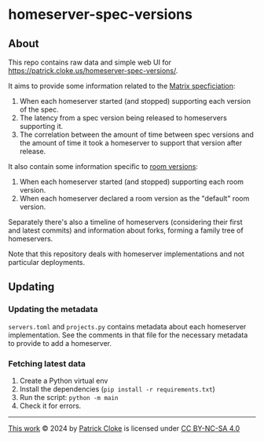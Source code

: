 # homeserver-spec-versions

## About

This repo contains raw data and simple web UI for https://patrick.cloke.us/homeserver-spec-versions/.

It aims to provide some information related to the [Matrix specficiation](https://spec.matrix.org/):

1. When each homeserver started (and stopped) supporting each version of the spec.
2. The latency from a spec version being released to homeservers supporting it.
3. The correlation between the amount of time between spec versions and the amount of time it took a homeserver to support that version after release.

It also contain some information specific to [room versions](https://spec.matrix.org/v1.10/rooms/):

1. When each homeserver started (and stopped) supporting each room version.
2. When each homeserver declared a room version as the "default" room version.

Separately there's also a timeline of homeservers (considering their first and
latest commits) and information about forks, forming a family tree of homeservers.

Note that this repository deals with homeserver implementations and not particular deployments.

## Updating

### Updating the metadata

`servers.toml` and `projects.py` contains metadata about each homeserver implementation.
See the comments in that file for the necessary metadata to provide to add a homeserver.

### Fetching latest data

1. Create a Python virtual env
2. Install the dependencies (`pip install -r requirements.txt`)
3. Run the script: `python -m main`
4. Check it for errors.

----

 [This work](https://patrick.cloke.us/homeserver-spec-versions/) © 2024 by [Patrick Cloke](https://github.com/clokep) is licensed under [CC BY-NC-SA 4.0](https://creativecommons.org/licenses/by-nc-sa/4.0/)